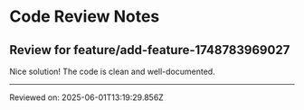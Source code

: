 # Code Review Notes

## Review for feature/add-feature-1748783969027

Nice solution! The code is clean and well-documented.

---
Reviewed on: 2025-06-01T13:19:29.856Z